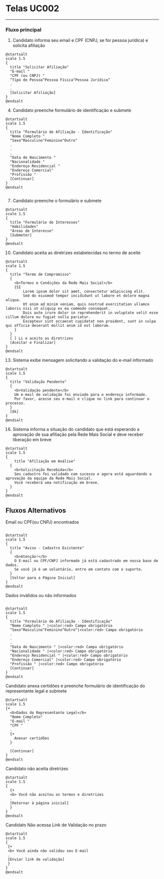 # Telas UC002
---
### Fluxo principal

1. Candidato informa seu email e CPF (CNPJ, se for pessoa jurídica) e solicita afiliação

```plantuml
@startsalt
scale 1.5
{
  title "Solicitar Afiliação"
  "E-mail " 
  "CPF (ou CNPJ) "
  ^Tipo de Pessoa^Pessoa Física^Pessoa Jurídica^
  .
  .
  [Solicitar Afiliação]
}
@endsalt
```
4. Candidato preenche formulário de identificação e submete

```plantuml
@startsalt
scale 1.5
{
  title "Formulário de Afiliação - Identificação"
  "Nome Completo " 
  ^Sexo^Masculino^Feminino^Outro^
  .
  .
  .
  "Data de Nascimento " 
  "Nacionalidade " 
  "Endereço Residencial " 
  "Endereço Comercial" 
  "Profissão " 
  [Continuar]
}
@endsalt


```

7. Candidato preenche o formulário e submete

```plantuml
@startsalt
scale 1.5
{
  title "Formulário de Interesses"
  "Habilidades" 
  "Áreas de Interesse" 
  [Submeter]
}
@endsalt

```

10. Candidato aceita as diretrizes estabelecidas no termo de aceite

```plantuml
@startsalt
scale 1.5
{
  title "Termo de Compromisso"
  {
    <b>Termos e Condições da Rede Mais Social</b>
    {SI
        Lorem ipsum dolor sit amet, consectetur adipiscing elit.
        Sed do eiusmod tempor incididunt ut labore et dolore magna aliqua.
        Ut enim ad minim veniam, quis nostrud exercitation ullamco laboris nisi ut aliquip ex ea commodo consequat.
        Duis aute irure dolor in reprehenderit in voluptate velit esse cillum dolore eu fugiat nulla pariatur.
        Excepteur sint occaecat cupidatat non proident, sunt in culpa qui officia deserunt mollit anim id est laborum.
    }
  }
  [ ] Li e aceito as diretrizes
  [Aceitar e Finalizar]
}
@endsalt

```

13. Sistema exibe mensagem solicitando a validação do e-mail informado
```plantuml
@startsalt
scale 1.5
{
  title "Validação Pendente"
  {
    <b>Validação pendente</b>
    Um e-mail de validação foi enviado para o endereço informado.
    Por favor, acesse seu e-mail e clique no link para continuar o processo.
  }
  [Ok]
}
@endsalt
```

16. Sistema informa a situação do candidato que está esperando a aprovação de sua afiliação pela Rede Mais Social e deve receber liberação em breve

```plantuml
@startsalt
scale 1.5
{
    title "Afiliação em Análise"
  {
    <b>Solicitação Recebida</b>
    Seu cadastro foi validado com sucesso e agora está aguardando a aprovação da equipe da Rede Mais Social.
    Você receberá uma notificação em breve.
  }
}
@endsalt
```

## Fluxos Alternativos

Email ou CPF(ou CNPJ) encontrados 

```plantuml 

@startsalt
scale 1.5
{
  title "Aviso - Cadastro Existente"
  {
    <b>Atenção!</b>
    O E-mail ou CPF/CNPJ informado já está cadastrado em nossa base de dados.
    Se você já é um voluntário, entre em contato com o suporte.
  }
  [Voltar para a Página Inicial]
}
@endsalt

```

Dados inválidos ou não informados

```plantuml 

@startsalt
scale 1.5
{
  title "Formulário de Afiliação - Identificação"
  "Nome Completo " |<color:red> Campo obrigatório
  ^Sexo^Masculino^Feminino^Outro^|<color:red> Campo obrigatório
  .
  .
  .
  "Data de Nascimento " |<color:red> Campo obrigatório
  "Nacionalidade " |<color:red> Campo obrigatório
  "Endereço Residencial " |<color:red> Campo obrigatório
  "Endereço Comercial" |<color:red> Campo obrigatório
  "Profissão " |<color:red> Campo obrigatório
  [Continuar]
}
@endsalt
```

Candidato anexa certidões e preenche formulário de identificação do representante legal e submete

```plantuml
@startsalt
scale 1.5
{+
  <b>Dados do Representante Legal</b>
  "Nome Completo" 
  "E-mail " 
  "CPF "
  .
  {+ 
    Anexar certidões 
  }

  [Continuar]
}
@endsalt
```

Candidato não aceita diretrizes

```plantuml
@startsalt
scale 1.5
{
  {+
  <b> Você não aceitou os termos e diretrizes
  .
  [Retornar à página inicial]
  }
}
@endsalt
```

 Candidato Não acessa Link de Validação no prazo
 ```plantuml
@startsalt
scale 1.5
{
  {+
  <b> Você ainda não validou seu E-mail
  .
  [Enviar link de validação]
  }
}
@endsalt
```